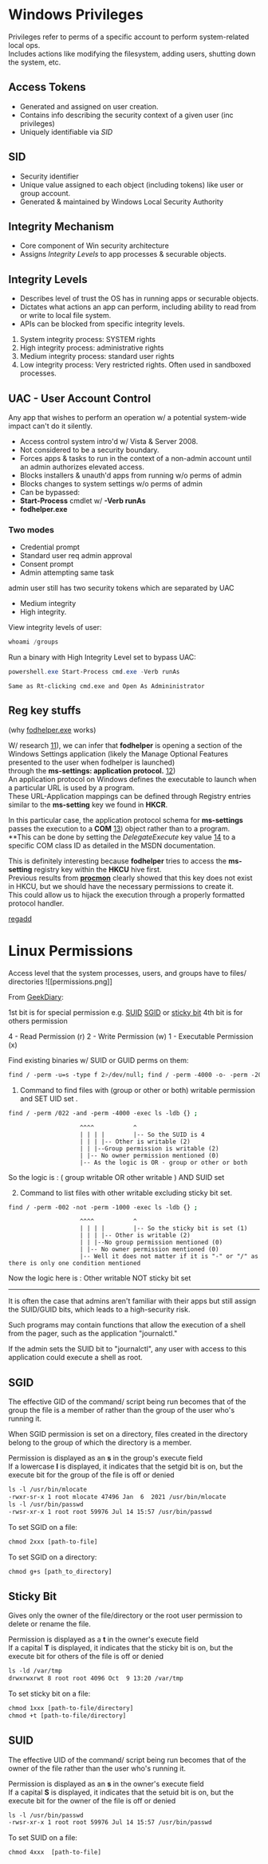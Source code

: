 # Windows Privileges

Privileges refer to perms of a specific account to perform system-related local ops.  
Includes actions like modifying the filesystem, adding users, shutting down the system, etc.  
    
## Access Tokens  
- Generated and assigned on user creation.  
- Contains info describing the security context of a given user (inc privileges)  
- Uniquely identifiable via _SID_  

## SID
- Security identifier  
- Unique value assigned to each object (including tokens) like user or group account.  
- Generated & maintained by Windows Local Security Authority    
  
## Integrity Mechanism
- Core component of Win security architecture  
- Assigns _Integrity Levels_ to app processes & securable objects.  


## Integrity Levels 
- Describes level of trust the OS has in running apps or securable objects.  
- Dictates what actions an app can perform, including ability to read from or write to local file system.  
- APIs can be blocked from specific integrity levels.  

1. System integrity process: SYSTEM rights  
2. High integrity process: administrative rights  
3. Medium integrity process: standard user rights  
4. Low integrity process: Very restricted rights. Often used in sandboxed processes.  
  
  
## UAC - User Account Control  
Any app that wishes to perform an operation w/ a potential system-wide impact can't do it silently.  
- Access control system intro'd w/ Vista & Server 2008.  
- Not considered to be a security boundary.  
- Forces apps & tasks to run in the context of a non-admin account until an admin authorizes elevated access.  
- Blocks installers & unauth'd apps from running w/o perms of admin  
- Blocks changes to system settings w/o perms of admin  
- Can be bypassed:  
- **Start-Process** cmdlet w/ **-Verb runAs**  
- **fodhelper.exe**  
  
  
### Two modes
- Credential prompt  
- Standard user req admin approval  
- Consent prompt  
- Admin attempting same task 

admin user still has two security tokens which are separated by UAC  
- Medium integrity  
- High integrity.  
  
  
View integrity levels of user:  
```powershell
whoami /groups
```

Run a binary with High Integrity Level set to bypass UAC:  
```powershell
powershell.exe Start-Process cmd.exe -Verb runAs
```
	Same as Rt-clicking cmd.exe and Open As Admininistrator  
  
  
## Reg key stuffs
(why [fodhelper.exe](fodhelper.exe.md) works) 
  
W/ research [11](https://docs.microsoft.com/en-us/windows/win32/shell/launch)), we can infer that **fodhelper** is opening a section of the Windows Settings application (likely the Manage Optional Features presented to the user when fodhelper is launched)  
through the **ms-settings: application protocol.** [12](https://blogs.msdn.microsoft.com/ieinternals/2011/07/13/understanding-protocols/))  
An application protocol on Windows defines the executable to launch when a particular URL is used by a program.  
These URL-Application mappings can be defined through Registry entries similar to the **ms-setting** key we found in **HKCR**.  
  
In this particular case, the application protocol schema for **ms-settings** passes the execution to a **COM** [13](https://docs.microsoft.com/en-us/windows/win32/com/the-component-object-model)) object rather than to a program.  
**This can be done by setting the _DelegateExecute_ key value [14](https://docs.microsoft.com/en-us/windows/win32/api/shellapi/nf-shellapi-shellexecuteexa) to a specific COM class ID as detailed in the MSDN documentation.  
  
This is definitely interesting because **fodhelper** tries to access the **ms-setting** registry key within the **HKCU** hive first.  
Previous results from [**procmon**](procmon.md) clearly showed that this key does not exist in HKCU, but we should have the necessary permissions to create it.  
This could allow us to hijack the execution through a properly formatted protocol handler.

[regadd](https://docs.microsoft.com/en-us/windows-server/administration/windows-commands/reg-add)



# Linux Permissions

Access level that the system processes, users, and groups have to files/ directories
![[permissions.png]]

From [GeekDiary](https://www.thegeekdiary.com/linux-unix-examples-of-find-command-to-find-files-with-specific-sets-of-permissions/):  
  
1st bit is for special permission e.g. [SUID](Perms.md#SUID) [SGID](Perms.md#SgID) or [sticky bit](Perms.md#Sticky%20Bit)
4th bit is for others permission  
  
4 - Read Permission (r)
2 - Write Permission (w)
1 - Executable Permission (x)
  
  
Find existing binaries w/ SUID or GUID perms on them:  
```bash
find / -perm -u=s -type f 2>/dev/null; find / -perm -4000 -o- -perm -2000 -o- -perm -6000
```

1. Command to find files with (group or other or both) writable permission and SET UID set .  
```bash
find / -perm /022 -and -perm -4000 -exec ls -ldb {} ;
``` 
						^^^^           ^  
						| | | |        |-- So the SUID is 4  
						| | | |-- Other is writable (2)  
						| | |--Group permission is writable (2)  
						| |-- No owner permission mentioned (0)  
						|-- As the logic is OR - group or other or both  
So the logic is : ( group writable OR other writable ) AND SUID set  

2. Command to list files with other writable excluding sticky bit set.  
```bash
find / -perm -002 -not -perm -1000 -exec ls -ldb {} ;
```  
						^^^^           ^  
						| | | |        |-- So the sticky bit is set (1)  
						| | | |-- Other is writable (2)  
						| | |--No group permission mentioned (0)  
						| |-- No owner permission mentioned (0)  
						|-- Well it does not matter if it is "-" or "/" as there is only one condition mentioned  
Now the logic here is : Other writable NOT sticky bit set  
  
  
****  
It is often the case that admins aren't familiar with their apps but still assign the SUID/GUID bits, which leads to a high-security risk.  

Such programs may contain functions that allow the execution of a shell from the pager, such as the application "journalctl."  

If the admin sets the SUID bit to "journalctl", any user with access to this application could execute a shell as root.


## SGID

The effective GID of the command/ script being run becomes that of the group the file is a member of rather than the group of the user who's running it.  
  
When SGID permission is set on a directory, files created in the directory belong to the group of which the directory is a member.  
  
Permission is displayed as an **s** in the group's execute field  
If a lowercase **l** is displayed, it indicates that the setgid bit is on, but the execute bit for the group of the file is off or denied  

```bash
ls -l /usr/bin/mlocate  
-rwxr-sr-x 1 root mlocate 47496 Jan  6  2021 /usr/bin/mlocate  
ls -l /usr/bin/passwd  
-rwsr-xr-x 1 root root 59976 Jul 14 15:57 /usr/bin/passwd
```

To set SGID on a file:  
```bash
chmod 2xxx [path-to-file]
```

To set SGID on a directory:  
```bash
chmod g+s [path_to_directory]
```


## Sticky Bit

Gives only the owner of the file/directory or the root user permission to delete or rename the file.  
  
Permission is displayed as a **t** in the owner's execute field  
If a capital **T** is displayed, it indicates that the sticky bit is on, but the execute bit for others of the file is off or denied  

```bash
ls -ld /var/tmp  
drwxrwxrwt 8 root root 4096 Oct  9 13:20 /var/tmp
```

To set sticky bit on a file:  
```bash
chmod 1xxx [path-to-file/directory]  
chmod +t [path-to-file/directory]
```

## SUID

The effective UID of the command/ script being run becomes that of the owner of the file rather than the user who's running it.  
  
Permission is displayed as an **s** in the owner's execute field  
If a capital **S** is displayed, it indicates that the setuid bit is on, but the execute bit for the owner of the file is off or denied  
  
```bash
ls -l /usr/bin/passwd  
-rwsr-xr-x 1 root root 59976 Jul 14 15:57 /usr/bin/passwd
```

To set SUID on a file:  
```bash
chmod 4xxx  [path-to-file]
```
